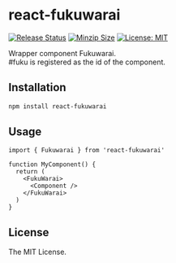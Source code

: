 # react-fukuwarai

[![Release Status](https://img.shields.io/github/release/su-pull/react-fukuwarai.svg)](https://github.com/su-pull/react-fukuwarai/releases/latest)
[![Minzip Size](https://img.shields.io/bundlephobia/minzip/react-fukuwarai)](https://bundlephobia.com/package/react-fukuwarai)
[![License: MIT](https://img.shields.io/badge/License-MIT-blue.svg)](https://opensource.org/licenses/MIT)

Wrapper component Fukuwarai.  
#fuku is registered as the id of the component.

## Installation

```sh
npm install react-fukuwarai
```

## Usage

```tsx
import { Fukuwarai } from 'react-fukuwarai'

function MyComponent() {
  return (
    <FukuWarai>
      <Component />
    </FukuWarai>
  )
}
```

## License

The MIT License.
